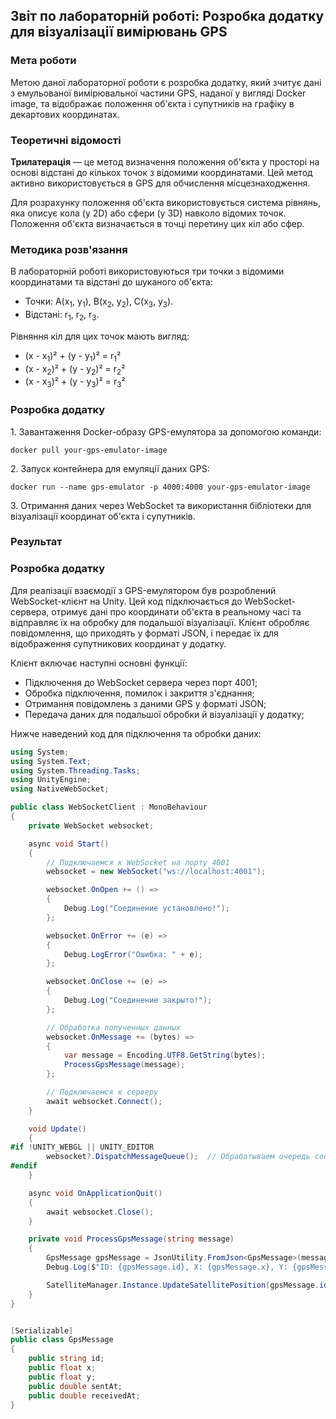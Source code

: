 <h2>Звіт по лабораторній роботі: Розробка додатку для візуалізації вимірювань GPS</h2>

<h3>Мета роботи</h3>
<p>Метою даної лабораторної роботи є розробка додатку, який зчитує дані з емульованої вимірювальної частини GPS, наданої у вигляді Docker image, та відображає положення об'єкта і супутників на графіку в декартових координатах.</p>

<h3>Теоретичні відомості</h3>
<p><strong>Трилатерація</strong> — це метод визначення положення об'єкта у просторі на основі відстані до кількох точок з відомими координатами. Цей метод активно використовується в GPS для обчислення місцезнаходження.</p>
<p>Для розрахунку положення об'єкта використовується система рівнянь, яка описує кола (у 2D) або сфери (у 3D) навколо відомих точок. Положення об'єкта визначається в точці перетину цих кіл або сфер.</p>

<h3>Методика розв'язання</h3>
<p>В лабораторній роботі використовуються три точки з відомими координатами та відстані до шуканого об'єкта:</p>
<ul>
  <li>Точки: A(x<sub>1</sub>, y<sub>1</sub>), B(x<sub>2</sub>, y<sub>2</sub>), C(x<sub>3</sub>, y<sub>3</sub>).</li>
  <li>Відстані: r<sub>1</sub>, r<sub>2</sub>, r<sub>3</sub>.</li>
</ul>
<p>Рівняння кіл для цих точок мають вигляд:</p>
<ul>
  <li>(x - x<sub>1</sub>)² + (y - y<sub>1</sub>)² = r<sub>1</sub>²</li>
  <li>(x - x<sub>2</sub>)² + (y - y<sub>2</sub>)² = r<sub>2</sub>²</li>
  <li>(x - x<sub>3</sub>)² + (y - y<sub>3</sub>)² = r<sub>3</sub>²</li>
</ul>

<h3>Розробка додатку</h3>
<p>1. Завантаження Docker-образу GPS-емулятора за допомогою команди:</p>
<pre><code>docker pull your-gps-emulator-image</code></pre>
<p>2. Запуск контейнера для емуляції даних GPS:</p>
<pre><code>docker run --name gps-emulator -p 4000:4000 your-gps-emulator-image</code></pre>
<p>3. Отримання даних через WebSocket та використання бібліотеки для візуалізації координат об'єкта і супутників.</p>

<h3>Результат</h3>
<h3>Розробка додатку</h3>

<p>Для реалізації взаємодії з GPS-емулятором був розроблений WebSocket-клієнт на Unity. Цей код підключається до WebSocket-сервера, отримує дані про координати об'єкта в реальному часі та відправляє їх на обробку для подальшої візуалізації. Клієнт обробляє повідомлення, що приходять у форматі JSON, і передає їх для відображення супутникових координат у додатку.</p>

<p>Клієнт включає наступні основні функції:</p>
<ul>
    <li>Підключення до WebSocket сервера через порт 4001;</li>
    <li>Обробка підключення, помилок і закриття з'єднання;</li>
    <li>Отримання повідомлень з даними GPS у форматі JSON;</li>
    <li>Передача даних для подальшої обробки й візуалізації у додатку;</li>
</ul>

<p>Нижче наведений код для підключення та обробки даних:</p>

```csharp
using System;
using System.Text;
using System.Threading.Tasks;
using UnityEngine;
using NativeWebSocket;

public class WebSocketClient : MonoBehaviour
{
    private WebSocket websocket;

    async void Start()
    {
        // Подключаемся к WebSocket на порту 4001
        websocket = new WebSocket("ws://localhost:4001");

        websocket.OnOpen += () =>
        {
            Debug.Log("Соединение установлено!");
        };

        websocket.OnError += (e) =>
        {
            Debug.LogError("Ошибка: " + e);
        };

        websocket.OnClose += (e) =>
        {
            Debug.Log("Соединение закрыто!");
        };

        // Обработка полученных данных
        websocket.OnMessage += (bytes) =>
        {
            var message = Encoding.UTF8.GetString(bytes);
            ProcessGpsMessage(message);
        };

        // Подключаемся к серверу
        await websocket.Connect();
    }

    void Update()
    {
#if !UNITY_WEBGL || UNITY_EDITOR
        websocket?.DispatchMessageQueue();  // Обрабатываем очередь сообщений WebSocket (только для настольных платформ)
#endif
    }

    async void OnApplicationQuit()
    {
        await websocket.Close();
    }

    private void ProcessGpsMessage(string message)
    {
        GpsMessage gpsMessage = JsonUtility.FromJson<GpsMessage>(message);
        Debug.Log($"ID: {gpsMessage.id}, X: {gpsMessage.x}, Y: {gpsMessage.y}, SentAt: {gpsMessage.sentAt}, ReceivedAt: {gpsMessage.receivedAt}");

        SatelliteManager.Instance.UpdateSatellitePosition(gpsMessage.id, gpsMessage.x, gpsMessage.y, gpsMessage.sentAt, gpsMessage.receivedAt);
    }
}


[Serializable]
public class GpsMessage
{
    public string id;
    public float x;
    public float y;
    public double sentAt;
    public double receivedAt;
}
